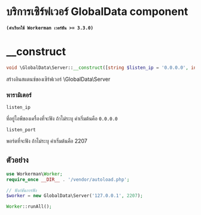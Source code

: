 # บริการเซิร์ฟเวอร์ GlobalData component
**``` (คำเรียกใช้ Workerman เวอร์ชัน >= 3.3.0) ```**

# __construct
```php
void \GlobalData\Server::__construct([string $listen_ip = '0.0.0.0', int $listen_port = 2207])
```

สร้างอินสแตนซ์ของเซิร์ฟเวอร์ \GlobalData\Server

### พารามิเตอร์
 ``` listen_ip ```

ที่อยู่ไอพีของเครื่องที่จะฟัง ถ้าไม่ระบุ ค่าเริ่มต้นคือ ```0.0.0.0```

 ``` listen_port ```

พอร์ตที่จะฟัง ถ้าไม่ระบุ ค่าเริ่มต้นคือ 2207

## ตัวอย่าง
```php
use Workerman\Worker;
require_once __DIR__ . '/vendor/autoload.php';

// ฟังก์ชันการฟัง
$worker = new GlobalData\Server('127.0.0.1', 2207);

Worker::runAll();
```
